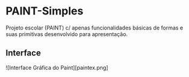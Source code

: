 # PAINT-Simples
Projeto escolar (PAINT) c/ apenas funcionalidades básicas de formas e suas primitivas desenvolvido para apresentação.

## Interface

![Interface Gráfica do Paint][paintex.png]

